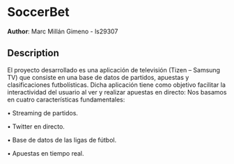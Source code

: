 # SoccerBet

**Author**: Marc Millán Gimeno - ls29307 

## Description

El proyecto desarrollado es una aplicación de televisión (Tizen – Samsung TV) que consiste en una base de datos de partidos, apuestas y clasificaciones futbolísticas. Dicha aplicación tiene como objetivo facilitar la interactividad del usuario al ver y realizar apuestas en directo:
Nos basamos en cuatro características fundamentales:
 
•	Streaming de partidos.

•	Twitter en directo.

•	Base de datos de las ligas de fútbol.

•	Apuestas en tiempo real.
